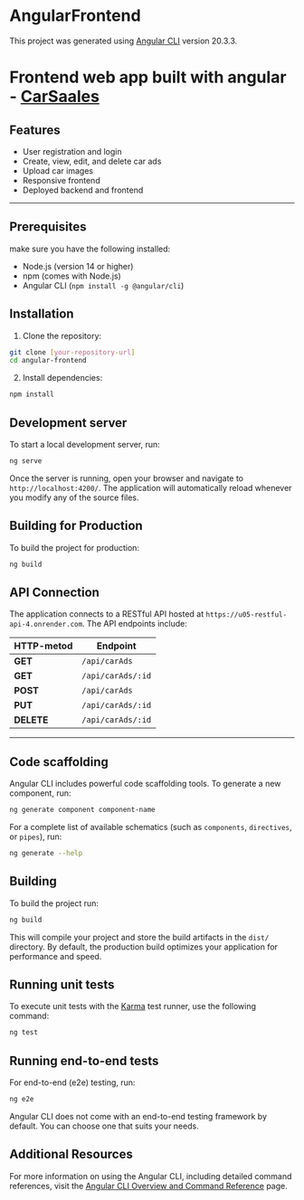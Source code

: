 # AngularFrontend

This project was generated using [Angular CLI](https://github.com/angular/angular-cli) version 20.3.3.

# Frontend web app built with angular - [CarSaales](https://carsaales.netlify.app) 

## Features

- User registration and login  
- Create, view, edit, and delete car ads  
- Upload car images  
- Responsive frontend  
- Deployed backend and frontend

---
## Prerequisites

make sure you have the following installed:

- Node.js (version 14 or higher)
- npm (comes with Node.js)
- Angular CLI (`npm install -g @angular/cli`)

## Installation

1. Clone the repository:

```bash
git clone [your-repository-url]
cd angular-frontend
```

2. Install dependencies:

```bash
npm install
```

## Development server

To start a local development server, run:

```bash
ng serve
```

Once the server is running, open your browser and navigate to `http://localhost:4200/`. The application will automatically reload whenever you modify any of the source files.

## Building for Production

To build the project for production:

```bash
ng build
```

## API Connection

The application connects to a RESTful API hosted at `https://u05-restful-api-4.onrender.com`. The API endpoints include:


| HTTP-metod     | Endpoint             | 
|----------------|----------------------|
| **GET**        | `/api/carAds`        |   
| **GET**        | `/api/carAds/:id`    | 
| **POST**       | `/api/carAds`        | 
| **PUT**        | `/api/carAds/:id`    | 
| **DELETE**     | `/api/carAds/:id`    | 

---

## Code scaffolding

Angular CLI includes powerful code scaffolding tools. To generate a new component, run:

```bash
ng generate component component-name
```

For a complete list of available schematics (such as `components`, `directives`, or `pipes`), run:

```bash
ng generate --help
```

## Building

To build the project run:

```bash
ng build
```

This will compile your project and store the build artifacts in the `dist/` directory. By default, the production build optimizes your application for performance and speed.

## Running unit tests

To execute unit tests with the [Karma](https://karma-runner.github.io) test runner, use the following command:

```bash
ng test
```

## Running end-to-end tests

For end-to-end (e2e) testing, run:

```bash
ng e2e
```

Angular CLI does not come with an end-to-end testing framework by default. You can choose one that suits your needs.

## Additional Resources

For more information on using the Angular CLI, including detailed command references, visit the [Angular CLI Overview and Command Reference](https://angular.dev/tools/cli) page.
